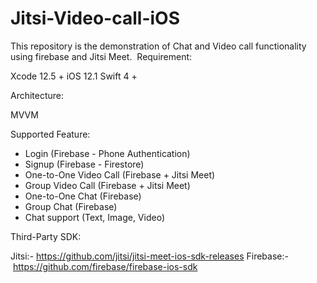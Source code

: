 # Jitsi-Video-call-iOS
This repository is the demonstration of Chat and Video call functionality using firebase and Jitsi Meet. 
Requirement:

Xcode 12.5 +
iOS 12.1
Swift 4 +

Architecture:

MVVM

Supported Feature:

- Login (Firebase - Phone Authentication)
- Signup (Firebase - Firestore)
- One-to-One Video Call (Firebase  + Jitsi Meet)
- Group Video Call (Firebase  + Jitsi Meet)
- One-to-One Chat (Firebase)
- Group Chat (Firebase)
- Chat support (Text, Image, Video)

Third-Party SDK:

Jitsi:- https://github.com/jitsi/jitsi-meet-ios-sdk-releases
Firebase:-  https://github.com/firebase/firebase-ios-sdk
